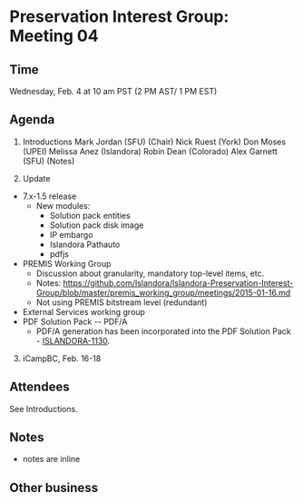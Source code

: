 # Preservation Interest Group: Meeting 04

## Time
Wednesday, Feb. 4 at 10 am PST (2 PM AST/ 1 PM EST)

## Agenda

1. Introductions
  Mark Jordan (SFU) (Chair)
  Nick Ruest (York)
  Don Moses (UPEI)
  Melissa Anez (Islandora)
  Robin Dean (Colorado)
  Alex Garnett (SFU) (Notes)

2. Update
  * 7.x-1.5 release
    * New modules:
      * Solution pack entities
      * Solution pack disk image
      * IP embargo
      * Islandora Pathauto
      * pdfjs
  * PREMIS Working Group
      * Discussion about granularity, mandatory top-level items, etc.
      * Notes: https://github.com/Islandora/Islandora-Preservation-Interest-Group/blob/master/premis_working_group/meetings/2015-01-16.md
      * Not using PREMIS bitstream level (redundant)
  * External Services working group
  * PDF Solution Pack -- PDF/A
    * PDF/A generation has been incorporated into the PDF Solution Pack - [ISLANDORA-1130](https://jira.duraspace.org/browse/ISLANDORA-1130).

3. iCampBC, Feb. 16-18

## Attendees

See Introductions.

## Notes

* notes are inline

## Other business



